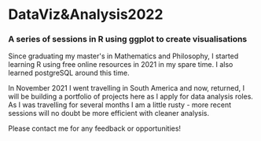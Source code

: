 # DataViz&Analysis2022

### A series of sessions in R using ggplot to create visualisations

Since graduating my master's in Mathematics and Philosophy, I started learning R using free online resources in 2021 in my spare time. I also learned postgreSQL around this time.

In November 2021 I went travelling in South America and now, returned, I will be building a portfolio of projects here as I apply for data analysis roles. As I was travelling for several months I am a little rusty - more recent sessions will no doubt be more efficient with cleaner analysis.

Please contact me for any feedback or opportunities!
